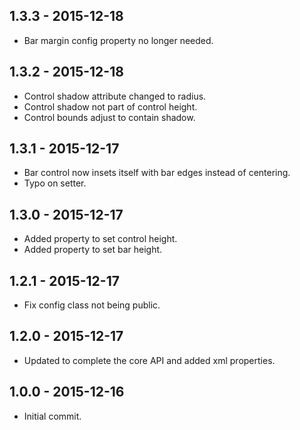 ## 1.3.3 - 2015-12-18

- Bar margin config property no longer needed.

## 1.3.2 - 2015-12-18

- Control shadow attribute changed to radius.  
- Control shadow not part of control height. 
- Control bounds adjust to contain shadow.

## 1.3.1 - 2015-12-17

- Bar control now insets itself with bar edges instead of centering.
- Typo on setter.

## 1.3.0 - 2015-12-17

- Added property to set control height.
- Added property to set bar height.

## 1.2.1 - 2015-12-17

- Fix config class not being public.

## 1.2.0 - 2015-12-17

- Updated to complete the core API and added xml properties.

## 1.0.0 - 2015-12-16

- Initial commit.
